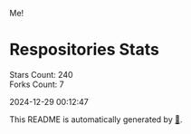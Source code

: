 Me!

# Respositories Stats
Stars Count: 240  
Forks Count: 7

2024-12-29 00:12:47  

This README is automatically generated by [🐰](https://github.com/rnitta/rnitta).
